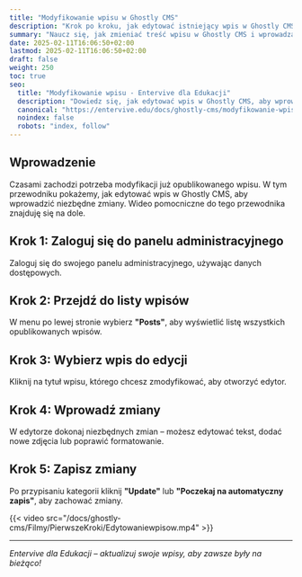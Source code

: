```yaml
---
title: "Modyfikowanie wpisu w Ghostly CMS"
description: "Krok po kroku, jak edytować istniejący wpis w Ghostly CMS."
summary: "Naucz się, jak zmieniać treść wpisu w Ghostly CMS i wprowadzać niezbędne poprawki."
date: 2025-02-11T16:06:50+02:00
lastmod: 2025-02-11T16:06:50+02:00
draft: false
weight: 250
toc: true
seo:
  title: "Modyfikowanie wpisu - Entervive dla Edukacji"
  description: "Dowiedz się, jak edytować wpis w Ghostly CMS, aby wprowadzić zmiany lub aktualizacje w treści."
  canonical: "https://entervive.edu/docs/ghostly-cms/modyfikowanie-wpisu-w-ghostly-cms"
  noindex: false
  robots: "index, follow"
---
```


## Wprowadzenie

Czasami zachodzi potrzeba modyfikacji już opublikowanego wpisu. W tym przewodniku pokażemy, jak edytować wpis w Ghostly CMS, aby wprowadzić niezbędne zmiany. Wideo pomocniczne do tego przewodnika znajduję się na dole.

## Krok 1: Zaloguj się do panelu administracyjnego

Zaloguj się do swojego panelu administracyjnego, używając danych dostępowych.

## Krok 2: Przejdź do listy wpisów

W menu po lewej stronie wybierz **"Posts"**, aby wyświetlić listę wszystkich opublikowanych wpisów.

## Krok 3: Wybierz wpis do edycji

Kliknij na tytuł wpisu, którego chcesz zmodyfikować, aby otworzyć edytor.

## Krok 4: Wprowadź zmiany

W edytorze dokonaj niezbędnych zmian – możesz edytować tekst, dodać nowe zdjęcia lub poprawić formatowanie.

## Krok 5: Zapisz zmiany

Po przypisaniu kategorii kliknij **"Update"** lub **"Poczekaj na automatyczny zapis"**, aby zachować zmiany.

{{< video src="/docs/ghostly-cms/Filmy/PierwszeKroki/Edytowaniewpisow.mp4" >}}

---

_Entervive dla Edukacji – aktualizuj swoje wpisy, aby zawsze były na bieżąco!_
